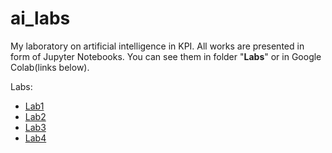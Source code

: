 # ai_labs

My laboratory on artificial intelligence in KPI. All works are presented in form of Jupyter Notebooks. You can see them in folder "**Labs**" or in Google Colab(links below).

Labs:

- [Lab1](https://colab.research.google.com/drive/16fky9Jpv1BUlRJD9lP_Wrk88zhNdQYAO?usp=sharing)
- [Lab2](https://colab.research.google.com/drive/1mbyDqrXkvYiT4efbW84VKGerqeExzxR9?usp=sharing)
- [Lab3](https://colab.research.google.com/drive/18-volk0HA8Bo0Zo1Kh3kmwHEgFvXTnhH?usp=sharing)
- [Lab4](https://colab.research.google.com/drive/1-tAzLnsMvtlF0C_TAlLUDSs-vAfhp_g5?usp=sharing)
